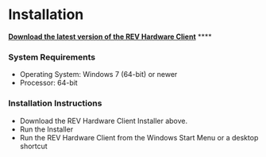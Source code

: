 # Installation

[**Download the latest version of the REV Hardware Client**](https://www.revrobotics.com/content/sw/rev-hw-client/REV-Hardware-Client-Setup-1.0.0.exe) ****

### System Requirements

* Operating System: Windows 7 \(64-bit\) or newer
* Processor: 64-bit

### Installation Instructions

* Download the REV Hardware Client Installer above.
* Run the Installer
* Run the REV Hardware Client from the Windows Start Menu or a desktop shortcut

